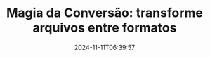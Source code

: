 ---
############################# Static ##########################
layout: "family"
date: 2024-11-11T06:39:57
draft: false

product: "Conversion"
product_tag: "conversion"

############################# Head ############################
head_title: "API de Conversão de Arquivos | API Local e Serviço Online"
head_description: "Converta arquivos do Word, PDF, Excel, PowerPoint ou imagem facilmente e gratuitamente"

############################# Header ##########################
title: "Magia da Conversão: transforme arquivos entre formatos"
description: |
  Converta documentos de várias fontes para diferentes formatos de destino sem esforço. Desfrute de uma ampla gama de conversões suportadas sem a necessidade de software adicional, como MS Office, Apache Open Office, Adobe Acrobat Reader e outros.

  Carregue documentos de várias fontes, incluindo arquivos, streams, URLs, servidores FTP, Amazon S3, Azure Blob Storage e mais.

  Utilize qualquer tipo de armazenamento de cache, como Amazon S3, Dropbox, Google Drive, Windows Azure, Redis ou outros, implementando as interfaces necessárias.

############################# Platforms ############################
supported_platforms:
  enable: true  
  head_title: "Escolha sua plataforma"
  title: "Plataformas Suportadas"
  description: "A biblioteca GroupDocs.Conversion suporta os seguintes sistemas operacionais e frameworks"
  details_link_title: "Saiba mais"
  items:
    # supported_platforms loop
    - title: ".NET"
      description: "GroupDocs.Conversion for .NET"
      color: "blue"
      tag: "net"
      link: "/conversion/net/"
      features_link: "https://docs.groupdocs.com/conversion/net/system-requirements/"
      features:
        # features loop
        - content: ".NET Framework 4.6.2+  <br>  .NET Core 3.1  <br>  .NET 6+"
          rows: "3"
        # features loop
        - content: "Windows, Linux"
          rows: "1"
        # features loop
        - content: "3K+ pares de conversão"
          rows: "1"        
    
    # supported_platforms loop
    - title: "Java"
      description: "GroupDocs.Conversion for Java"
      color: "red"
      tag: "java"
      link: "/conversion/java/"
      features_link: "https://docs.groupdocs.com/conversion/java/system-requirements/"
      features:
        # features loop
        - content: "J2SE 8.0 (1.8)+"
          rows: "3"
        # features loop
        - content:  "Windows, Linux, macOS"
          rows: "1"       
        # features loop
        - content: "3K+ pares de conversão"
          rows: "1"        

    # supported_platforms loop
    - title: "Node.js"
      description: "GroupDocs.Conversion for Node.js"
      color: "green"
      tag: "nodejs-java"
      link: "/conversion/nodejs-java/"
      features_link: "https://docs.groupdocs.com/conversion/nodejs-java/system-requirements/"
      features:
        # features loop
        - content: "Node.js 16+  <br>  and J2SE 8.0 (1.8)+"
          rows: "3"
        # features loop
        - content:  "Windows, Linux, macOS"
          rows: "1"
        # features loop
        - content:  "3K+ pares de conversão"
          rows: "1"

    # supported_platforms loop
    - title: "Python"
      description: "GroupDocs.Conversion for Python"
      color: "yellow"
      tag: "python-net"
      link: "/conversion/python-net/"
      features_link: "https://docs.groupdocs.com/conversion/python-net/system-requirements/"
      features:
        # features loop
        - content: "Python 3.9+  <br>  and .Net 6+"
          rows: "3"
        # features loop
        - content:  "Windows, macOS"
          rows: "1"
        # features loop
        - content:  "3K+ pares de conversão"
          rows: "1"


############################# Features ############################

features:
  enable: true
  title: "Conjunto de recursos do GroupDocs.Conversion"
  description: "API para converter arquivos entre vários tipos, como HTML, PDF, Word, Excel, PNG e muitos outros sem software de terceiros."

  items:
    # feature loop
    - icon: "convert"
      title: "Converter documentos e imagens"
      content: "Transforme arquivos de diferentes fontes para vários formatos de destino."

    # feature loop
    - icon: "password"
      title: "Abrir documentos seguros"
      content: "Especifique uma senha para abrir documentos criptografados."

    # feature loop
    - icon: "load"
      title: "Carregar arquivos de qualquer lugar"
      content: "Carregue documentos de vários arquivos, URLs, servidores FTP, Amazon S3 e mais."
    
    # feature loop
    - icon: "settings"
      title: "Gerenciar configurações de saída"
      content: "Gire e reordene páginas, especifique se deve renderizar notas e comentários."


############################# Code samples ############################
code_samples:
  enable: true
  title: "Amostras de código do GroupDocs.Conversion"
  description: "Alguns casos de uso de operações típicas do GroupDocs.Conversion em C#, Java, TypeScript, Python"
  items:
    # code sample loop
    - title: "Converter PDF para DOCX em algumas linhas de código"
      content: |
       Com o GroupDocs.Conversion, você pode converter um arquivo PDF para DOCX facilmente - tudo o que você precisa são algumas linhas de código. Também não requer nenhum software de terceiros como o Microsoft Word ou o Adobe Acrobat. Aqui está um exemplo de como pode ser alcançado:
      samples:
        - language: "C#"
          color: "blue"
          content: |
            ```csharp {style=abap}   
            // Carregar o arquivo PDF de origem
            using (var converter = new GroupDocs.Conversion.Converter("sample.pdf"))
            {
                // Definir as opções de conversão para o formato DOCX
                var options = new WordProcessingConvertOptions();
                // Converter para o formato DOCX
                converter.Convert("converted.docx", options);
            }
            ```
        - language: "Java"
          color: "red"
          content: |
            ```java {style=abap}   
            import com.groupdocs.conversion.Converter;
            import com.groupdocs.conversion.options.convert.WordProcessingConvertOptions;
            ...
            // Carregar o arquivo PDF de origem
            Converter converter = new Converter("sample.pdf");
            // Definir as opções de conversão para o formato DOCX
            WordProcessingConvertOptions options = new WordProcessingConvertOptions();
            // Converter para o formato DOCX
            converter.convert("converted.docx", options);
            ```
        - language: "TypeScript"
          color: "green"
          content: |
            ```javascript {style=abap}  
            // Carregar o arquivo PDF de origem
            const converter = new groupdocs.conversion.Converter("sample.pdf");
            // Definir as opções de conversão para o formato DOCX
            const options = new groupdocs.conversion.WordProcessingConvertOptions();
            // Converter para o formato DOCX
            converter.convert("converted.docx", options);
            ```
        - language: "Python"
          color: "yellow"
          content: |
            ```python {style=abap}  
            # Carregar o arquivo PDF de origem
            converter = Converter("sample.pdf")
            # Definir as opções de conversão para o formato DOCX
            convert_options = WordProcessingConvertOptions()
            # Converter para o formato DOCX
            converter.convert("converted.docx", convert_options);
            ```


############################# Formats ############################
formats:
  enable: true
  title:  "Mais de 60 formatos de arquivo suportados"
  description: "O GroupDocs.Conversion suporta operações com os formatos de arquivo mais populares [aqui](https://docs.groupdocs.com/conversion/net/supported-file-formats/)."


############################# Metrics ############################

metrics:
  enable: true
  title: "Métricas detalhadas e insights estatísticos"
  description: "Mergulhe em uma análise detalhada de nossos principais números, fornecendo métricas abrangentes e insights estatísticos sobre nossas realizações, impacto e crescimento."

  items:
    # metrics loop
    - number: "3K+"
      title: "Pares de conversão suportados"
      content: "Converta facilmente arquivos em milhares de pares suportados - Microsoft Office, PDF, imagens, vídeo, áudio e bancos de dados. Capacite os usuários a transformar tipos de arquivo diversos para flexibilidade e conveniência."
    # metrics loop
    - number: "1.0M"
      title: "Downloads do NuGet"
      content: "Junte-se aos nossos usuários satisfeitos que escolheram nosso pacote NuGet. Nossa solução tornou-se um recurso confiável e amplamente adotado na comunidade de desenvolvedores, fornecendo integração perfeita e funcionalidade valiosa para inúmeros projetos."

    # metrics loop
    - number: "10+"
      title: "Bibliotecas"
      content: "Nosso produto inclui mais de 10 bibliotecas, oferecendo recursos avançados para otimizar o desempenho. Essas bibliotecas são projetadas para atender diferentes necessidades de desenvolvimento com capacidades incomparáveis."
    
    # metrics loop
    - number: "100+"
      title: "Clientes satisfeitos"
      content: "Baseando-se na excelência, nosso produto ganhou a confiança de mais de 100 clientes satisfeitos que dependem de seus recursos robustos e desempenho confiável. Encontre o sucesso e a eficiência com nossa solução inovadora."


############################# Customers ############################
# logo size X1 => 170:70  X2 => 340 : 140

customers:
  enable: true
  title: "Nossos clientes satisfeitos"
  description: "As bibliotecas GroupDocs são utilizadas por marcas de renome e reconhecidas globalmente em todo o mundo."

  items:
    # customers loop
    - title: "BenQ Corporation"
      logo: "benq"
    # customers loop
    - title: "Nasdaq Stock Market"
      logo: "nasdaq"
    # customers loop
    - title: "AT&T Inc."
      logo: "att"
    # customers loop
    - title: "AstraZeneca"
      logo: "astrazeneca"
    # customers loop
    - title: "Central Bank of Argentina"
      logo: "argentinacentralbank"
    # customers loop
    - title: "Roche Holding AG"
      logo: "roche"
    # customers loop
    - title: "Capita"
      logo: "capita"
    # customers loop
    - title: "Axa S.A."
      logo: "axa"
    # customers loop
    - title: "Instructure Inc."
      logo: "instructure"
     # customers loop
    - title: "Wipro"
      logo: "wipro"



############################# Actions ############################

actions:
  enable: true
  title: "Pronto para começar?"
  description: "Experimente os recursos do GroupDocs.Conversion gratuitamente ou solicite uma licença"

  items:
    #  loop
    - title: ".NET"
      link: "/conversion/net/"
      color: "blue"
    #  loop
    - title: "Java"
      link: "/conversion/java/"
      color: "red"
    #  loop
    - title: "Node.js"
      link: "/conversion/nodejs-java/"
      color: "green"
    #  loop
    - title: "Python"
      link: "/conversion/python-net/"
      color: "yellow"


############################# Faq ############################

faq:
  enable: true
  title: "Perguntas e preocupações comuns"
  description: "Encontre respostas para perguntas comuns em nossa seção de FAQ para resolver rapidamente suas dúvidas e preocupações."

  items:
    #  loop
    - question: "Posso avaliar os produtos GroupDocs antes de comprar?"
      answer: |
        Sim! Todos os produtos GroupDocs têm uma versão de avaliação livre de riscos disponível. Recomendamos fortemente que os desenvolvedores baixem e testem nossas APIs antes de comprar para garantir que atendam suas necessidades 100%.
    #  loop
    - question: "A GroupDocs realiza demonstrações de produtos?"
      answer: |
        Não, nosso foco está em nossas APIs e em tornar os produtos mais funcionais e estáveis possíveis. Oferecemos testes gratuitos totalmente funcionais na forma de uma [licença temporária](https://purchase.groupdocs.com/temporary-license/) para que você possa test ar o produto por si mesmo.
    #  loop
    - question: "Onde posso baixar o produto?"
      answer: |
        Todos os produtos estão disponíveis para download no [site](https://releases.groupdocs.com). Não enviamos cópias físicas de nosso software pelo correio.    
    #  loop
    - question: "As licenças de desenvolvedor da GroupDocs são por usuário ou por usuário nomeado?"
      answer: |
        As licenças de desenvolvedor da GroupDocs são por usuário, não por usuário nomeado. Entendemos que os membros de uma equipe de codificação podem mudar ao longo do tempo e que não é prático atualizar a licença sempre que isso ocorrer.
    #  loop
    - question: "Precisamos de uma licença separada para nosso servidor de construção ou CI (Integração Contínua)?"
      answer: |
        Não, ficamos felizes que os clientes usem os produtos GroupDocs em um servidor para fins de construção de soluções sem custo extra. Esta instalação não deve ser usada para contornar os termos da licença do seu acordo com a GroupDocs e deve respeitar quaisquer limitações de redistribuição ou localização impostas pela sua licença adquirida.

############################# Cloud ############################

cloud_links:
  enable: true
  title: "APIs de baixo código do GroupDocs.Conversion"
  description: "Acelere a conversão de documentos ou imagens em qualquer tipo de aplicativo com nossa API REST baseada em nuvem"

  items:
    #  loop
    - icon: "groupdocs_conversion-for-curl"
      title: "GroupDocs.Conversion Cloud for cURL"
      link: "https://products.groupdocs.cloud/conversion/curl"
      content: "Aproveite a API de conversão de arquivos RESTful cURL para converter facilmente uma variedade de formatos de arquivo, incluindo Microsoft Office, PDF, Email, Project, HTML e mais, dentro de seus aplicativos."
    #  loop
    - icon: "groupdocs_conversion-for-net"
      title: "GroupDocs.Conversion Cloud for .NET"
      link: "https://products.groupdocs.cloud/conversion/net"
      content: "Use a API REST de conversão de arquivos .NET para a conversão perfeita de Microsoft Office, PDF, Email, Project, HTML e vários formatos de arquivo comuns em qualquer plataforma com o Cloud SDK."
    #  loop
    - icon: "groupdocs_conversion-for-java"
      title: "GroupDocs.Conversion Cloud for Java"
      link: "https://products.groupdocs.cloud/conversion/java"
      content: "Aprimore seus aplicativos Java baseados em nuvem com recursos avançados de conversão de documentos, acessíveis em qualquer plataforma capaz de fazer chamadas de API REST."

############################# Apps ############################

app_links:
  enable: true
  title: "Aplicativos NoCode do GroupDocs.Conversion"
  description: "Aplicativo online que permite converter mais de 100 formatos de arquivo populares no navegador"

  items:
    #  loop
    - icon: "groupdocs_conversion-app"
      title: "GroupDocs.Conversion <br> Total"
      link: "https://products.groupdocs.app/conversion/total"
      content: "Converta sem esforço mais de centenas de formatos para PDF, XLSX, DOCX, XPS, HTML e muito mais com facilidade."

    #  loop
    - icon: "groupdocs_words-app"
      title:  "GroupDocs.Conversion <br> DOC to XLS"
      link: "https://products.groupdocs.app/conversion/doc-to-xls"
      content: "Aplicativo online gratuito para converter DOC em formato XLS diretamente do seu navegador da web."

    #  loop
    - icon: "groupdocs_pdf-app"
      title:  "GroupDocs.Conversion <br> PDF to DOCX"
      link: "https://products.groupdocs.app/conversion/pdf-to-docx"
      content: "Converta facilmente seus documentos PDF para o formato Word (DOCX) carregando-os através de nossa interface amigável."
    

---